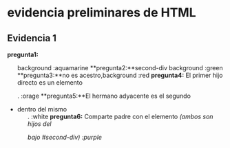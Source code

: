 # evidencia preliminares de HTML

## Evidencia 1
**pregunta1:** <ul> background :aquamarine
**pregunta2:**second-div background :green
**pregunta3:**no es acestro,background :red
**pregunta4:** El primer hijo directo es un elemento <p>. :orage
**pregunta5:**El hermano adyacente es el segundo <li> dentro del mismo <ul>. :white
**pregunta6:** Comparte padre con el elemento <em> (ambos son hijos del <p> bajo #second-div) :purple


